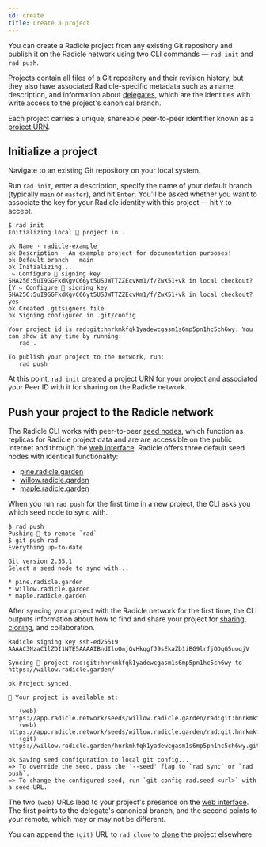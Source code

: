 ```yaml
---
id: create
title: Create a project
---
```


You can create a Radicle project from any existing Git repository and publish it on the Radicle network using two CLI commands — `rad init` and `rad push`.

Projects contain all files of a Git repository and their revision history, but they also have associated
Radicle-specific metadata such as a name, description, and information about
[delegates](understanding-radicle/glossary.md#delegate), which are the identities with write access to the project's
canonical branch.

Each project carries a unique, shareable peer-to-peer identifier known as a [project
URN](understanding-radicle/glossary.md#project-urn).

## Initialize a project

Navigate to an existing Git repository on your local system.

Run `rad init`, enter a description, specify the name of your default branch (typically `main` or `master`), and hit
`Enter`. You'll be asked whether you want to associate the key for your Radicle identity with this project — hit `Y` to
accept.

```
$ rad init
Initializing local 🌱 project in .

ok Name · radicle-example
ok Description · An example project for documentation purposes!
ok Default branch · main
ok Initializing...
 ⤷ Configure 🌱 signing key SHA256:5uI9GGFkdKgvC66yt5USJWTTZZEcvKm1/f/ZwX51+vk in local checkout? [Y ⤷ Configure 🌱 signing key SHA256:5uI9GGFkdKgvC66yt5USJWTTZZEcvKm1/f/ZwX51+vk in local checkout? yes
ok Created .gitsigners file
ok Signing configured in .git/config

Your project id is rad:git:hnrkmkfqk1yadewcgasm1s6mp5pn1hc5ch6wy. You can show it any time by running:
   rad .

To publish your project to the network, run:
   rad push
```

At this point, `rad init` created a project URN for your project and associated your Peer ID with it for sharing on the
Radicle network.

## Push your project to the Radicle network

The Radicle CLI works with peer-to-peer [seed nodes](understanding-radicle/glossary.md#seed), which function as replicas
for Radicle project data and are are accessible on the public internet and through the [web
interface](https://app.radicle.network). Radicle offers three default seed nodes with identical functionality:

- [pine.radicle.garden](https://app.radicle.network/seeds/pine.radicle.garden)
- [willow.radicle.garden](https://app.radicle.network/seeds/willow.radicle.garden)
- [maple.radicle.garden](https://app.radicle.network/seeds/maple.radicle.garden)

When you run `rad push` for the first time in a new project, the CLI asks you which seed node to sync with.

```
$ rad push
Pushing 🌱 to remote `rad`
$ git push rad
Everything up-to-date

Git version 2.35.1
Select a seed node to sync with...

* pine.radicle.garden
* willow.radicle.garden
* maple.radicle.garden
```

After syncing your project with the Radicle network for the first time, the CLI outputs information about how to find
and share your project for [sharing](view-share.md), [cloning](clone.md), and collaboration.

```
Radicle signing key ssh-ed25519 AAAAC3NzaC1lZDI1NTE5AAAAIBndIloOmjGvHkqgfJ9sEkaZb1iBG9lrfjODqG5uoqjV

Syncing 🌱 project rad:git:hnrkmkfqk1yadewcgasm1s6mp5pn1hc5ch6wy to https://willow.radicle.garden/

ok Project synced.

🍃 Your project is available at:

   (web) https://app.radicle.network/seeds/willow.radicle.garden/rad:git:hnrkmkfqk1yadewcgasm1s6mp5pn1hc5ch6wy
   (web) https://app.radicle.network/seeds/willow.radicle.garden/rad:git:hnrkmkfqk1yadewcgasm1s6mp5pn1hc5ch6wy/remotes/hyyc74e14b4pddma6jko8385cnjdj154aorp71456gqb4o5uqwkwpk
   (git) https://willow.radicle.garden/hnrkmkfqk1yadewcgasm1s6mp5pn1hc5ch6wy.git

ok Saving seed configuration to local git config...
=> To override the seed, pass the '--seed' flag to `rad sync` or `rad push`.
=> To change the configured seed, run `git config rad.seed <url>` with a seed URL.
```

The two `(web)` URLs lead to your project's presence on the [web interface](view-share.md). The first points to the
delegate's canonical branch, and the second points to your remote, which may or may not be different.

You can append the `(git)` URL to `rad clone` to [clone](clone.md) the project elsewhere.
